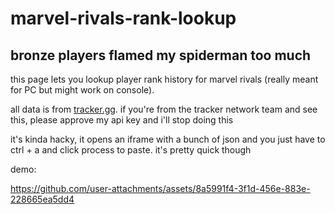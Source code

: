# marvel-rivals-rank-lookup
## bronze players flamed my spiderman too much

this page lets you lookup player rank history for marvel rivals (really meant for PC but might work on console).

all data is from [tracker.gg](https://tracker.gg/). if you're from the tracker network team and see this, please approve my api key and i'll stop doing this

it's kinda hacky, it opens an iframe with a bunch of json and you just have to ctrl + a and click process to paste. it's pretty quick though


demo:

https://github.com/user-attachments/assets/8a5991f4-3f1d-456e-883e-228665ea5dd4


